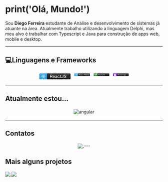 # print('Olá, Mundo!')

Sou <strong> Diego Ferreira </strong> estudante de Análise e desenvolvimento de sistemas já atuante na área.
Atualmente trabalho utilizando a linguagem Delphi, mas meu alvo é trabalhar com Typescript e Java para construção de apps web, mobile e desktop.

---

## 💻Linguagens e Frameworks

<p align="center">

 <img src="https://github.com/di-ferreira/di-ferreira/blob/master/assets/frameworks/ReactJS.svg" width="100" alt="ReactJS" style="vertical-align:top; margin:4px">
 
 <img src="https://github.com/di-ferreira/di-ferreira/blob/master/assets/frameworks/React_native.svg" alt="React Native" style="vertical-align:top; margin:4px; width:50px;"> 
 
 <img src="https://github.com/di-ferreira/di-ferreira/blob/master/assets/frameworks/NodeJS.svg" alt="Node JS" style="vertical-align:top; margin:4px; width:50px;">

 <img src="https://github.com/di-ferreira/di-ferreira/blob/master/assets/frameworks/Bootstrap.svg" alt="Node JS" style="vertical-align:top; margin:4px; width:50px;">

---

</p>

## Atualmente estou...

<p align="center">

 <img src="https://github.com/Quadrified/Quadrified/blob/master/assets/svg/dev/frameworks/angular.svg" alt="angular" style="vertical-align:top; margin:4px">

---

</p>

## Contatos

<p align="center">

 <a href="https://github.com/anuraghazra/github-readme-stats">
  <img align="center" src="https://github-readme-stats.vercel.app/api/pin/?username=anuraghazra&repo=github-readme-stats" />
</a>
---
</p>

## Mais alguns projetos

<a href="https://github.com/anuraghazra/github-readme-stats">
  <img align="center" src="https://github-readme-stats.vercel.app/api/pin/?username=anuraghazra&repo=github-readme-stats" />
</a>
<a href="https://github.com/anuraghazra/convoychat">
  <img align="center" src="https://github-readme-stats.vercel.app/api/pin/?username=anuraghazra&repo=convoychat" />
</a>
